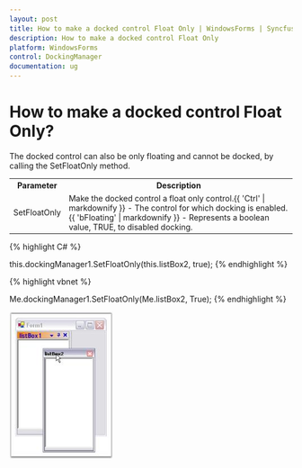 ```yaml
---
layout: post
title: How to make a docked control Float Only | WindowsForms | Syncfusion
description: How to make a docked control Float Only
platform: WindowsForms
control: DockingManager
documentation: ug
---
```



# How to make a docked control Float Only?

The docked control can also be only floating and cannot be docked, by calling the SetFloatOnly method.


<table>
<tr>
<th>
Parameter</th><th>
Description</th></tr>
<tr>
<td>
SetFloatOnly</td><td>
Make the docked control a float only control.{{ 'Ctrl' | markdownify }} - The control for which docking is enabled.{{ 'bFloating' | markdownify }} - Represents a boolean value, TRUE, to disabled docking.</td></tr>
</table>

{% highlight C# %}





this.dockingManager1.SetFloatOnly(this.listBox2, true);
{% endhighlight %}


{% highlight vbnet %}





Me.dockingManager1.SetFloatOnly(Me.listBox2, True);
{% endhighlight %}


 ![](Floating_images/Floating_img1.jpeg) 



